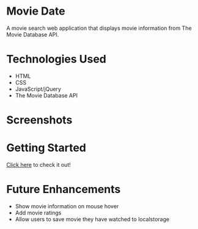 # Movie Date
A movie search web application that displays movie information from The Movie Database API.

# Technologies Used
- HTML
- CSS 
- JavaScript/jQuery
- The Movie Database API

# Screenshots


# Getting Started
[Click here](https://movie-date.vercel.app/) to check it out!

# Future Enhancements
- Show movie information on mouse hover
- Add movie ratings
- Allow users to save movie they have watched to localstorage

